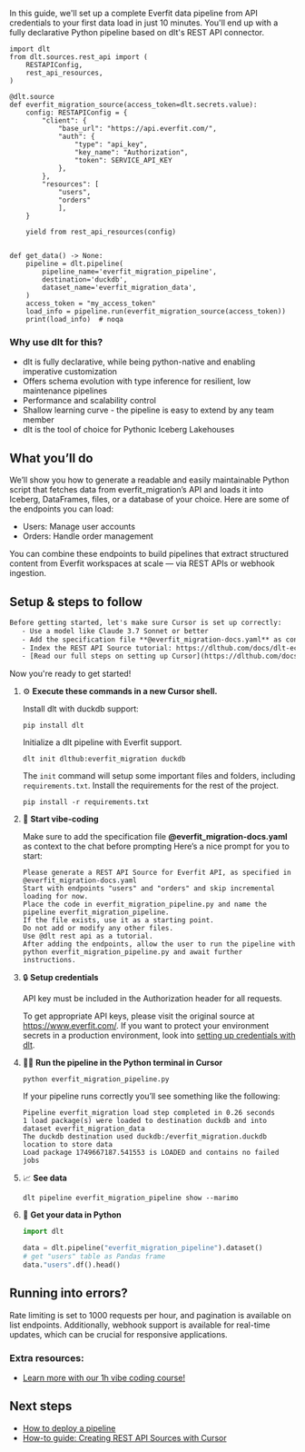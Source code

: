 In this guide, we'll set up a complete Everfit data pipeline from API credentials to your first data load in just 10 minutes. You'll end up with a fully declarative Python pipeline based on dlt's REST API connector.

```python-outcome
import dlt
from dlt.sources.rest_api import (
    RESTAPIConfig,
    rest_api_resources,
)

@dlt.source
def everfit_migration_source(access_token=dlt.secrets.value):
    config: RESTAPIConfig = {
        "client": {
            "base_url": "https://api.everfit.com/",
            "auth": {
                "type": "api_key",
                "key_name": "Authorization",
                "token": SERVICE_API_KEY
            },
        },
        "resources": [
            "users",
            "orders"
            ],
    }

    yield from rest_api_resources(config)


def get_data() -> None:
    pipeline = dlt.pipeline(
        pipeline_name='everfit_migration_pipeline',
        destination='duckdb',
        dataset_name='everfit_migration_data', 
    )
    access_token = "my_access_token"
    load_info = pipeline.run(everfit_migration_source(access_token))
    print(load_info)  # noqa
```

### Why use dlt for this?

- dlt is fully declarative, while being python-native and enabling imperative customization
- Offers schema evolution with type inference for resilient, low maintenance pipelines
- Performance and scalability control
- Shallow learning curve - the pipeline is easy to extend by any team member
- dlt is the tool of choice for Pythonic Iceberg Lakehouses

## What you’ll do

We’ll show you how to generate a readable and easily maintainable Python script that fetches data from everfit_migration’s API and loads it into Iceberg, DataFrames, files, or a database of your choice. Here are some of the endpoints you can load:

- Users: Manage user accounts
- Orders: Handle order management

You can combine these endpoints to build pipelines that extract structured content from Everfit workspaces at scale — via REST APIs or webhook ingestion.

## Setup & steps to follow

```default
Before getting started, let's make sure Cursor is set up correctly:
   - Use a model like Claude 3.7 Sonnet or better
   - Add the specification file **@everfit_migration-docs.yaml** as context
   - Index the REST API Source tutorial: https://dlthub.com/docs/dlt-ecosystem/verified-sources/rest_api/ and add it to context as **@dlt rest api**
   - [Read our full steps on setting up Cursor](https://dlthub.com/docs/dlt-ecosystem/llm-tooling/cursor-restapi#23-configuring-cursor-with-documentation)
```

Now you're ready to get started! 

1. ⚙️ **Execute these commands in a new Cursor shell.**
    
    Install dlt with duckdb support:
    ```shell
    pip install dlt
    ```

    Initialize a dlt pipeline with Everfit support.
    ```shell
    dlt init dlthub:everfit_migration duckdb
    ```

    The `init` command will setup some important files and folders, including `requirements.txt`. Install the requirements for the rest of the project.
    ```shell
    pip install -r requirements.txt
    ```
    
2. 🤠 **Start vibe-coding**
    
    Make sure to add the specification file **@everfit_migration-docs.yaml** as context to the chat before prompting
    Here’s a nice prompt for you to start: 
    
    ```prompt
    Please generate a REST API Source for Everfit API, as specified in @everfit_migration-docs.yaml 
    Start with endpoints "users" and "orders" and skip incremental loading for now. 
    Place the code in everfit_migration_pipeline.py and name the pipeline everfit_migration_pipeline. 
    If the file exists, use it as a starting point. 
    Do not add or modify any other files. 
    Use @dlt rest api as a tutorial. 
    After adding the endpoints, allow the user to run the pipeline with python everfit_migration_pipeline.py and await further instructions.
    ```

    
3. 🔒 **Setup credentials** 
    
    API key must be included in the Authorization header for all requests.
    
    To get appropriate API keys, please visit the original source at https://www.everfit.com/.
    If you want to protect your environment secrets in a production environment, look into [setting up credentials with dlt](https://dlthub.com/docs/walkthroughs/add_credentials).
    
4. 🏃‍♀️ **Run the pipeline in the Python terminal in Cursor**
    
    ```shell
    python everfit_migration_pipeline.py
    ```
    
    If your pipeline runs correctly you’ll see something like the following:
    
    ```shell
    Pipeline everfit_migration load step completed in 0.26 seconds
    1 load package(s) were loaded to destination duckdb and into dataset everfit_migration_data
    The duckdb destination used duckdb:/everfit_migration.duckdb location to store data
    Load package 1749667187.541553 is LOADED and contains no failed jobs
    ```
    
5. 📈 **See data**
    
    ```shell
    dlt pipeline everfit_migration_pipeline show --marimo
    ```
    
6. 🐍 **Get your data in Python**
    
    ```python
    import dlt

   data = dlt.pipeline("everfit_migration_pipeline").dataset()
   # get "users" table as Pandas frame
   data."users".df().head()
    ```

## Running into errors?

Rate limiting is set to 1000 requests per hour, and pagination is available on list endpoints. Additionally, webhook support is available for real-time updates, which can be crucial for responsive applications.

### Extra resources:

- [Learn more with our 1h vibe coding course!](https://www.youtube.com/watch?v=GGid70rnJuM)

## Next steps

- [How to deploy a pipeline](https://dlthub.com/docs/walkthroughs/deploy-a-pipeline)
- [How-to guide: Creating REST API Sources with Cursor](https://dlthub.com/docs/dlt-ecosystem/llm-tooling/cursor-restapi)